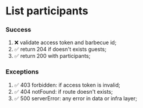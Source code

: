 # List participants

### Success

1. ❌ validate access token and barbecue id;
2. ✅ return 204 if doesn't exists guests;
3. ✅ return 200 with participants;

### Exceptions

1. ✅ 403 forbidden: if access token is invalid;
2. ✅ 404 notFound: if route doesn't exists;
3. ✅ 500 serverError: any error in data or infra layer;
